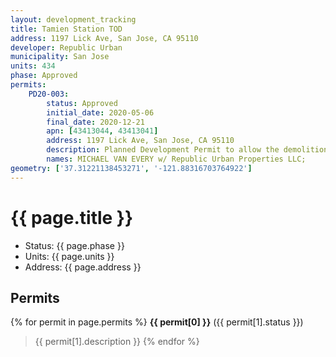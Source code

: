 ```yaml
---
layout: development_tracking
title: Tamien Station TOD
address: 1197 Lick Ave, San Jose, CA 95110
developer: Republic Urban
municipality: San Jose
units: 434
phase: Approved
permits:
    PD20-003:
        status: Approved
        initial_date: 2020-05-06
        final_date: 2020-12-21
        apn: [43413044, 43413041]
        address: 1197 Lick Ave, San Jose, CA 95110
        description: Planned Development Permit to allow the demolition of a 11,400 square foot building and construction of a mixed-use development consisting of 569 residential units (Option A) or 555 residential units (Option B) within three buildings, up to 3,000 square feet of child day care or commercial space and the removal of 64 ordinance sized trees and 58 Non-Ordinance sized trees on a 6.96 gross acre site.
        names: MICHAEL VAN EVERY w/ Republic Urban Properties LLC;
geometry: ['37.31221138453271', '-121.88316703764922']
---
```

# {{ page.title }}
- Status: {{ page.phase }}
- Units: {{ page.units }}
- Address: {{ page.address }}

## Permits
{% for permit in page.permits %}
  **{{ permit[0] }}** ({{ permit[1].status }})
  >{{ permit[1].description }}
{% endfor %}
